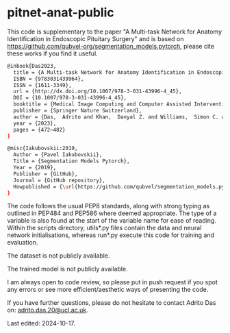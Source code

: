 # pitnet-anat-public

This code is supplementary to the paper "A Multi-task Network for Anatomy Identification in Endoscopic Pituitary Surgery" and is based on https://github.com/qubvel-org/segmentation_models.pytorch, please cite these works if you find it useful.

```bash
@inbook{Das2023,
  title = {A Multi-task Network for Anatomy Identification in Endoscopic Pituitary Surgery},
  ISBN = {9783031439964},
  ISSN = {1611-3349},
  url = {http://dx.doi.org/10.1007/978-3-031-43996-4_45},
  DOI = {10.1007/978-3-031-43996-4_45},
  booktitle = {Medical Image Computing and Computer Assisted Intervention – MICCAI 2023},
  publisher = {Springer Nature Switzerland},
  author = {Das,  Adrito and Khan,  Danyal Z. and Williams,  Simon C. and Hanrahan,  John G. and Borg,  Anouk and Dorward,  Neil L. and Bano,  Sophia and Marcus,  Hani J. and Stoyanov,  Danail},
  year = {2023},
  pages = {472–482}
}

@misc{Iakubovskii:2019,
  Author = {Pavel Iakubovskii},
  Title = {Segmentation Models Pytorch},
  Year = {2019},
  Publisher = {GitHub},
  Journal = {GitHub repository},
  Howpublished = {\url{https://github.com/qubvel/segmentation_models.pytorch}}
}

```

The code follows the usual PEP8 standards, along with strong typing as outlined in PEP484 and PEP586 where deemed appropriate. The type of a variable is also found at the start of the variable name for ease of reading. Within the scripts directory, utils*.py files contain the data and neural network initialisations, whereas run*.py execute this code for training and evaluation.

The dataset is not publicly available.

The trained model is not publicly available.

I am always open to code review, so please put in push request if you spot any errors or see more efficient/aesthetic ways of presenting the code.

If you have further questions, please do not hesitate to contact Adrito Das on: adrito.das.20@ucl.ac.uk.

Last edited: 2024-10-17.
